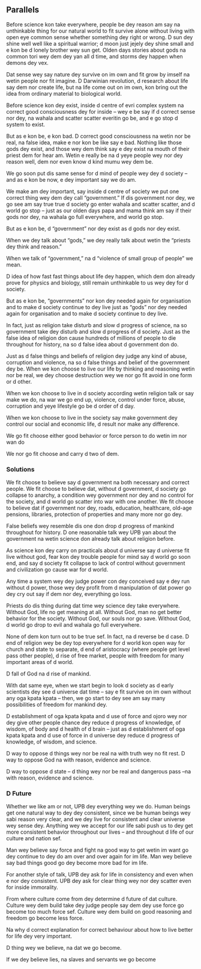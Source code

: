 ## Parallels

Before science kon take everywhere, people be dey  reason am say na unthinkable thing for our natural world to fit survive alone without living with open eye common  sense  whether something dey right or wrong. D  sun dey shine well well like a spiritual warrior; d moon just jejely dey shine small and e kon be d lonely brother wey sun get.  Olden days stories about gods na common tori wey dem dey yan all d time, and storms dey happen when demons dey vex.

Dat sense wey say nature dey survive on im own and fit grow by imself na wetin people nor fit imagine. D  Darwinian revolution, d research about life say dem nor create life, but na life come out on im own,  kon bring out the idea from ordinary material to biological world.

Before science kon dey exist, inside d centre of evri complex system na correct good consciousness dey for inside – wey e be say if d correct sense nor dey, na wahala and scatter scatter everitin go be, and e go stop d system to exist.

But as e kon be, e kon bad. D correct good consciousness na wetin nor be real, na false idea, make e nor kon be like say e bad. Nothing like those gods dey exist, and those wey dem think say e dey exist na mouth of their priest dem for hear am. Wetin e really be na d yeye people wey nor dey reason well, dem nor even know d kind mumu wey dem be.

We go soon put dis same sense for d mind of people wey dey d society – and as e kon be now, e dey important say we do am.

We make am dey important, say inside d centre of society we put one correct thing wey dem dey call “government.” If dis government nor dey, we go see am say true true d society go enter wahala and scatter scatter, and d world go stop – just as our olden days papa and mama think am say if their gods nor dey, na wahala go full everywhere, and  world go stop.

But as e kon be, d “government” nor dey exist as d gods nor dey exist.

When we dey talk about “gods,” we dey really talk about wetin the “priests dey think and reason.”

When we talk of “government,” na  d  “violence of small group of people” we mean.

D idea of how fast fast things about life dey happen, which dem don already prove for physics and biology,  still remain unthinkable to us wey dey for d society.

But as e kon be, “governments” nor kon dey needed again for organisation and to make d society continue to dey live just as “gods” nor dey needed again for organisation and to make d society continue to dey live.

In fact, just as religion take disturb and slow d progress of science, na so government take dey disturb and slow d progress of d society.  Just as the false idea of religion don cause hundreds of millions of people to die throughout for history, na so d false idea about d government don do.

Just as d false things and beliefs of religion dey judge any kind of abuse, corruption and violence, na so d false things and belief of the government dey be. When we kon choose to live our life by thinking and reasoning wetin nor be real, we dey choose destruction wey we nor go fit avoid in one form or d other.

When we kon choose to live in d society according wetin religion talk or say make we do, na war we go end up, violence, control under force, abuse, corruption and yeye lifestyle go be d order of d day.

When we kon choose to live in the society say make government dey control our social and economic life, d result nor make any difference.

We go fit choose either good behavior  or force person to do wetin im nor wan do

We nor go fit choose and carry d two of dem.

### Solutions

We fit choose to believe say d government na both necessary and correct people. We fit choose to believe dat,  without d government, d society go collapse to anarchy, a condition wey government nor dey and no control for the society, and d world go scatter into war with one another. We fit choose to believe dat if government nor dey, roads, education, healthcare, old-age pensions, libraries, protection of properties and many more nor go dey.

False beliefs wey resemble dis one don drop d progress of mankind throughout for history. D one reasonable talk wey UPB yan about the government na wetin science don already talk about religion before.

As science kon dey carry on practicals about d universe say d universe fit live without god, fear kon dey trouble people for mind say d world go soon end, and say d society fit collapse to lack of control without government and civilization go cause war for d world.

Any time a system wey dey judge power con dey conceived say e dey run without d power, those wey dey  profit from d manipulation of dat power go dey cry out say if dem nor dey, everything  go loss.

Priests do dis thing during dat time wey science dey take everywhere. Without God, life no get meaning at all. Without God, man no get better behavior for the society. Without God, our souls nor go save. Without God, d world go drop to evil and wahala go full everywhere.

None of dem kon turn out to be true sef. In fact, na d reverse be d case. D end of religion wey be dey top everywhere for d world kon open way for church and state to separate, d end of aristocracy (where people get level pass other people), d rise of free market, people with freedom for many important areas of d world.

D fall of God na d rise of mankind.

With dat same eye, when we start begin to look d society as d early scientists dey see d universe dat time  – say e fit survive on im own without any oga kpata kpata – then, we go start to dey see am say many possibilities of freedom for mankind dey.

D establishment of oga kpata kpata and d use of force and ojoro wey nor dey give other people chance dey reduce d progress of knowledge, of wisdom, of body and d health of d brain – just as d establishment of oga kpata kpata and d use of force in d universe dey reduce d progress of knowledge, of wisdom, and science.

D way to oppose d things wey nor be real na with truth wey no fit rest. D way to oppose God na with reason, evidence and science.

D way to oppose d state – d thing wey nor be real and dangerous pass –na with reason, evidence and science.

### D Future

Whether we like am or not, UPB dey everything wey we do. Human beings get one natural way  to dey dey consistent, since we be human beings wey sabi reason very clear, and we dey live for consistent and clear universe wey sense dey. Anything wey we accept for our life sabi push us to dey get more consistent behavior throughout our lives – and throughout d life of our culture and nation sef.

Man wey believe say force and fight na good way to get wetin im want go dey continue to dey do am over and over again for im life. Man wey believe say bad things  good go dey become more bad for im life. 

For another style of talk, UPB dey ask for life in consistency and even when e nor dey consistent. UPB dey ask for clear thing wey nor dey scatter even for  inside  immorality.

From where culture come from dey determine d future of dat culture. Culture wey dem build take dey judge people say dem dey use force go become too much force sef. Culture wey dem build on good reasoning and  freedom go become less force.

Na why d correct explanation for correct behaviour about how to live better for life dey very important.

D thing wey we believe, na dat we go become.

If we dey believe lies, na slaves and servants we go become
